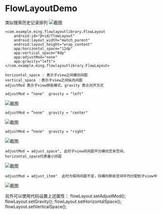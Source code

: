 # FlowLayoutDemo
类似搜索历史记录排列
![截图](https://github.com/ming152/FlowLayoutDemo/blob/master/screenshot/gif.gif)

    <com.example.ming.flowlayoutlibrary.FlowLayout
        android:id="@+id/flowLayout"
        android:layout_width="match_parent"
        android:layout_height="wrap_content"
        app:horizontal_space="12dp"
        app:vertical_space="8dp"
        app:adjustMod="none"
        app:gravity="left">
    </com.example.ming.flowlayoutlibrary.FlowLayout>

	horizontal_space : 表示子view之间横向间距
	vertical_space ：表示子view之间纵向间距
	adjustMod 表示子view排版模式，gravity 表示对齐方式

	adjustMod = “none"  gravity = "left"
![截图](https://github.com/ming152/FlowLayoutDemo/blob/master/screenshot/left.png)

	adjustMod = “none"  gravity = "center"
![截图](https://github.com/ming152/FlowLayoutDemo/blob/master/screenshot/center.png)

	adjustMod = “none"  gravity = "right"
![截图](https://github.com/ming152/FlowLayoutDemo/blob/master/screenshot/right.png)

	adjustMod = adjust_space", 此时子view间间距平分横向空余空间，horizontal_space代表最小间距
![截图](https://github.com/ming152/FlowLayoutDemo/blob/master/screenshot/item.png)

	adjustMod = adjust_item"  此时为保持间距不变，将横向剩余空间平均分配到子view中
![截图](https://github.com/ming152/FlowLayoutDemo/blob/master/screenshot/space.png)


另外可以使用代码设置上述属性：
	flowLayout.setAdjustMod();
	flowLayout.setGravity();
	flowLayout.setHorizontalSpace();
	flowLayout.setVerticalSpace();
	


